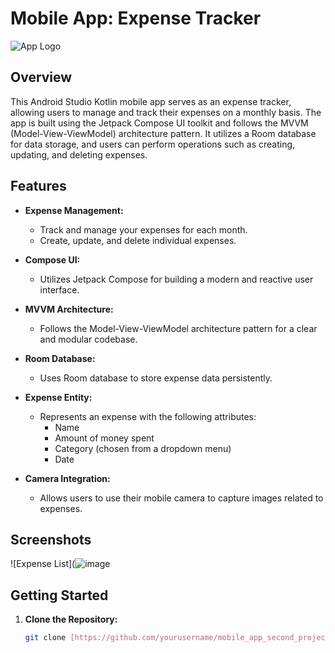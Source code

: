 # Mobile App: Expense Tracker

![App Logo](![image](https://github.com/simecki123/mobile_app_second_project/assets/95432252/10e68104-b623-4260-8f20-4e0ee89c28e3)
)

## Overview

This Android Studio Kotlin mobile app serves as an expense tracker, allowing users to manage and track their expenses on a monthly basis. The app is built using the Jetpack Compose UI toolkit and follows the MVVM (Model-View-ViewModel) architecture pattern. It utilizes a Room database for data storage, and users can perform operations such as creating, updating, and deleting expenses.

## Features

- **Expense Management:**
  - Track and manage your expenses for each month.
  - Create, update, and delete individual expenses.

- **Compose UI:**
  - Utilizes Jetpack Compose for building a modern and reactive user interface.

- **MVVM Architecture:**
  - Follows the Model-View-ViewModel architecture pattern for a clear and modular codebase.

- **Room Database:**
  - Uses Room database to store expense data persistently.

- **Expense Entity:**
  - Represents an expense with the following attributes:
    - Name
    - Amount of money spent
    - Category (chosen from a dropdown menu)
    - Date

- **Camera Integration:**
  - Allows users to use their mobile camera to capture images related to expenses.

## Screenshots

![Expense List](![image](https://github.com/simecki123/mobile_app_second_project/assets/95432252/771e6714-d7c6-4cf3-b84f-077750ffecb2)


## Getting Started

1. **Clone the Repository:**
   ```bash
   git clone [https://github.com/yourusername/mobile_app_second_project.git](https://github.com/simecki123/mobile_app_second_project.git)https://github.com/simecki123/mobile_app_second_project.git

